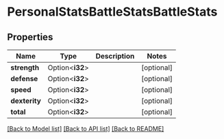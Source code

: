 # PersonalStatsBattleStatsBattleStats

## Properties

Name | Type | Description | Notes
------------ | ------------- | ------------- | -------------
**strength** | Option<**i32**> |  | [optional]
**defense** | Option<**i32**> |  | [optional]
**speed** | Option<**i32**> |  | [optional]
**dexterity** | Option<**i32**> |  | [optional]
**total** | Option<**i32**> |  | [optional]

[[Back to Model list]](../README.md#documentation-for-models) [[Back to API list]](../README.md#documentation-for-api-endpoints) [[Back to README]](../README.md)


